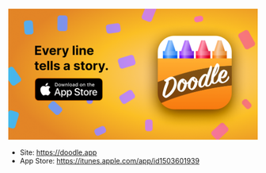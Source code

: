[![doodle](hero.png)](https://itunes.apple.com/app/id1503601939)

- Site: https://doodle.app
- App Store: https://itunes.apple.com/app/id1503601939
